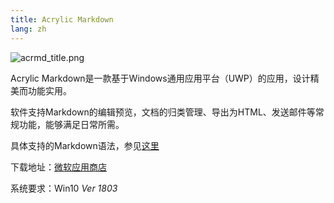 ```yaml
---
title: Acrylic Markdown
lang: zh
---
```


![acrmd_title.png](https://storage.live.com/items/51816931BAB0F7A8!12194?authkey=AO7QXpgYo7-5DUU)

Acrylic Markdown是一款基于Windows通用应用平台（UWP）的应用，设计精美而功能实用。

软件支持Markdown的编辑预览，文档的归类管理、导出为HTML、发送邮件等常规功能，能够满足日常所需。

具体支持的Markdown语法，参见[这里](./grammar.html)

下载地址：[微软应用商店](https://www.microsoft.com/store/productId/9MX0MGJMJNBJ)

系统要求：Win10 *Ver 1803*